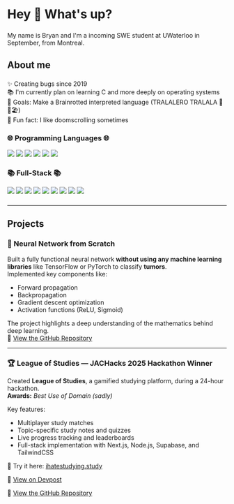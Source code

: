 <h1 align="left">Hey 👋 What's up?</h1>

###

<p align="left">My name is Bryan and I'm a incoming SWE student at UWaterloo in September, from Montreal.</p>

###

<h2 align="left">About me</h2>

###

<p align="left">✨ Creating bugs since 2019<br>📚 I'm currently plan on learning C and more deeply on operating systems <br>🎯 Goals: Make a Brainrotted interpreted language (TRALALERO TRALALA 🦈👟🏖️) <br>🎲 Fun fact: I like doomscrolling sometimes</p>

###

### 🌐 Programming Languages 🌐
<p align="left">
  <!-- <img src="https://skillicons.dev/icons?i=java,py,c,cpp,cs,php,js,ts,dart" /> -->
  <img src="https://img.shields.io/badge/Java-ED8B00?style=for-the-badge&logo=openjdk&logoColor=white" target="_blank" />
  <img src="https://img.shields.io/badge/Python-FFD43B?style=for-the-badge&logo=python&logoColor=blue" target="_blank" />
  <img src="https://img.shields.io/badge/C-00599C?style=for-the-badge&logo=c&logoColor=white" target="_blank" />
  <img src="https://img.shields.io/badge/C%2B%2B-00599C?style=for-the-badge&logo=c%2B%2B&logoColor=white" target="_blank" />
  <img src="https://img.shields.io/badge/JavaScript-323330?style=for-the-badge&logo=javascript&logoColor=F7DF1E" target="_blank" />
  <img src="https://img.shields.io/badge/TypeScript-007ACC?style=for-the-badge&logo=typescript&logoColor=white" target="_blank" />
  
</p>

### 📚 Full-Stack 📚
<p align="left">
  <!-- <img src="https://skillicons.dev/icons?i=react,nextjs,dotnet,html,css,tailwind,vue" /> -->
  <img src="https://img.shields.io/badge/React-20232A?style=for-the-badge&logo=react&logoColor=61DAFB" target="_blank" />
  <img src="https://img.shields.io/badge/next%20js-000000?style=for-the-badge&logo=nextdotjs&logoColor=white" target="_blank" />
  <img src="https://img.shields.io/badge/HTML5-E34F26?style=for-the-badge&logo=html5&logoColor=white" target="_blank" />
  <img src="https://img.shields.io/badge/CSS3-1572B6?style=for-the-badge&logo=css3&logoColor=white" target="_blank" />
  <img src="https://img.shields.io/badge/Tailwind_CSS-38B2AC?style=for-the-badge&logo=tailwind-css&logoColor=white" target="_blank" />
  <img src="https://img.shields.io/badge/-Google%20Cloud%20Platform-4285F4?style=flat&logo=google%20cloud&logoColor=white" target = "_blank"/>
  <img src = "https://img.shields.io/badge/docker-257bd6?style=for-the-badge&logo=docker&logoColor=white" target="_blank"/>
  <img src = "https://img.shields.io/badge/Django-092E20?style=for-the-badge&logo=django&logoColor=green" target ="_blank"/>
  <img src = "https://img.shields.io/badge/Flask-000000?style=for-the-badge&logo=Flask&logoColor=white" target = "_blank"/>
  
</p>

###
---

## Projects

### 🧠 Neural Network from Scratch
Built a fully functional neural network **without using any machine learning libraries** like TensorFlow or PyTorch to classify **tumors**.  
Implemented key components like:
- Forward propagation
- Backpropagation
- Gradient descent optimization
- Activation functions (ReLU, Sigmoid)

The project highlights a deep understanding of the mathematics behind deep learning.  
📂 [View the GitHub Repository](https://github.com/mini-bryanlin/Tumor-Classification)

---

### 🏆 League of Studies — JACHacks 2025 Hackathon Winner
Created **League of Studies**, a gamified studying platform, during a 24-hour hackathon.  
**Awards:** *Best Use of Domain (sadly)* 

Key features:
- Multiplayer study matches
- Topic-specific study notes and quizzes
- Live progress tracking and leaderboards
- Full-stack implementation with Next.js, Node.js, Supabase, and TailwindCSS

🔗 Try it here: [ihatestudying.study](https://ihatestudying.study)

📜 [View on Devpost](https://devpost.com/software/league-of-studies)

📂 [View the GitHub Repository](https://github.com/mini-bryanlin/LeagueOfStudies)
